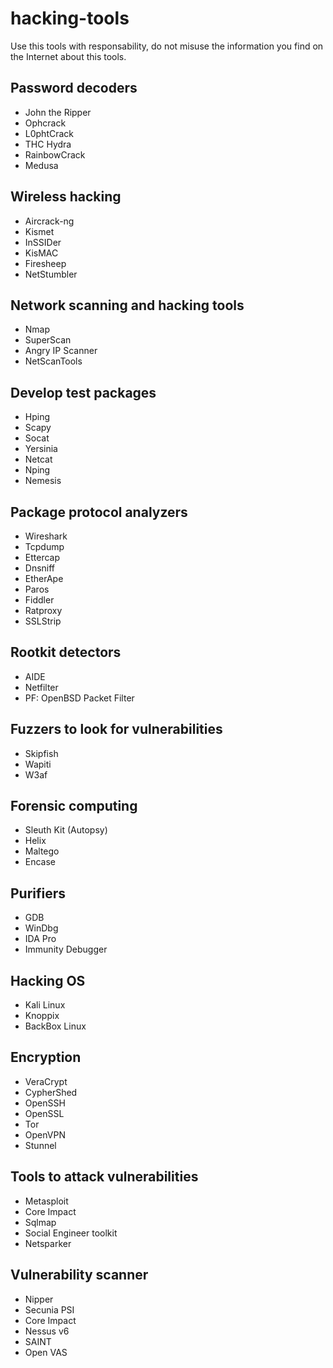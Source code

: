 # hacking-tools

Use this tools with responsability, do not misuse the information you find on the Internet about this tools. 

## Password decoders
- John the Ripper
- Ophcrack
- L0phtCrack
- THC Hydra
- RainbowCrack
- Medusa

## Wireless hacking 
- Aircrack-ng
- Kismet
- InSSIDer
- KisMAC
- Firesheep
- NetStumbler

## Network scanning and hacking tools 
- Nmap
- SuperScan
- Angry IP Scanner
- NetScanTools

## Develop test packages
- Hping
- Scapy
- Socat
- Yersinia
- Netcat
- Nping
- Nemesis

## Package protocol analyzers 
- Wireshark
- Tcpdump
- Ettercap
- Dnsniff
- EtherApe
- Paros
- Fiddler
- Ratproxy
- SSLStrip

## Rootkit detectors
- AIDE
- Netfilter
- PF: OpenBSD Packet Filter

## Fuzzers to look for vulnerabilities 
- Skipfish
- Wapiti
- W3af

## Forensic computing 
- Sleuth Kit (Autopsy)
- Helix
- Maltego
- Encase

## Purifiers 
- GDB
- WinDbg
- IDA Pro
- Immunity Debugger

## Hacking OS
- Kali Linux
- Knoppix
- BackBox Linux

## Encryption 
- VeraCrypt
- CypherShed
- OpenSSH
- OpenSSL
- Tor
- OpenVPN
- Stunnel

## Tools to attack vulnerabilities
- Metasploit
- Core Impact
- Sqlmap
- Social Engineer toolkit
- Netsparker

## Vulnerability scanner 
- Nipper
- Secunia PSI
- Core Impact
- Nessus v6
- SAINT
- Open VAS
